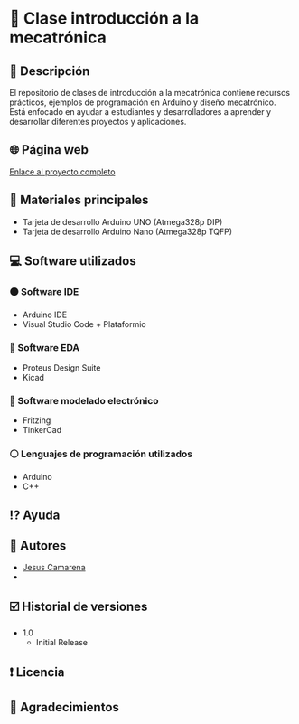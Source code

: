 # :closed_book: Clase introducción a la mecatrónica

## :large_blue_diamond: Descripción
El repositorio de clases de introducción a la mecatrónica contiene recursos prácticos, ejemplos de programación en Arduino y diseño mecatrónico. Está enfocado en ayudar a estudiantes y desarrolladores a aprender y desarrollar diferentes proyectos y aplicaciones.

## :globe_with_meridians: Página web
[Enlace al proyecto completo](https://www.notion.so/didyde/Introducci-n-a-la-Mecatr-nica-2a17bf4027ab4fed8676d25c450b323f)

## :electric_plug: Materiales principales
* Tarjeta de desarrollo Arduino UNO  (Atmega328p DIP)
* Tarjeta de desarrollo Arduino Nano (Atmega328p TQFP)

## :computer: Software utilizados

### :black_circle: Software IDE
* Arduino IDE
* Visual Studio Code + Plataformio

### :large_blue_circle: Software EDA 
* Proteus Design Suite
* Kicad

### :red_circle: Software modelado electrónico
* Fritzing
* TinkerCad

### :white_circle: Lenguajes de programación utilizados
* Arduino
* C++

## :interrobang: Ayuda

## :busts_in_silhouette: Autores
* [Jesus Camarena](https://www.notion.so/didyde/Profesor-universitario-Dise-ador-de-hardware-para-sistemas-embebidos-81703493db3c44c4a75b49b2d536ea19)
* 

## :ballot_box_with_check: Historial de versiones
* 1.0
    * Initial Release

## :exclamation: Licencia

## :speech_balloon: Agradecimientos
